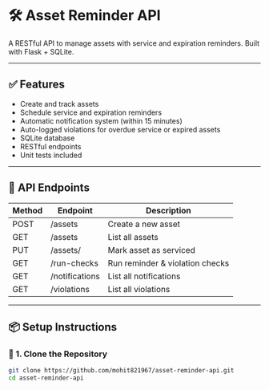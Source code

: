 # 🛠️ Asset Reminder API

A RESTful API to manage assets with service and expiration reminders. Built with Flask + SQLite.

---

## ✅ Features

- Create and track assets
- Schedule service and expiration reminders
- Automatic notification system (within 15 minutes)
- Auto-logged violations for overdue service or expired assets
- SQLite database
- RESTful endpoints
- Unit tests included

---

## 🚀 API Endpoints

| Method | Endpoint            | Description                       |
|--------|---------------------|-----------------------------------|
| POST   | /assets             | Create a new asset                |
| GET    | /assets             | List all assets                   |
| PUT    | /assets/<id>        | Mark asset as serviced            |
| GET    | /run-checks         | Run reminder & violation checks   |
| GET    | /notifications      | List all notifications            |
| GET    | /violations         | List all violations               |

---

## 📦 Setup Instructions

### 🔧 1. Clone the Repository

```bash
git clone https://github.com/mohit821967/asset-reminder-api.git
cd asset-reminder-api
